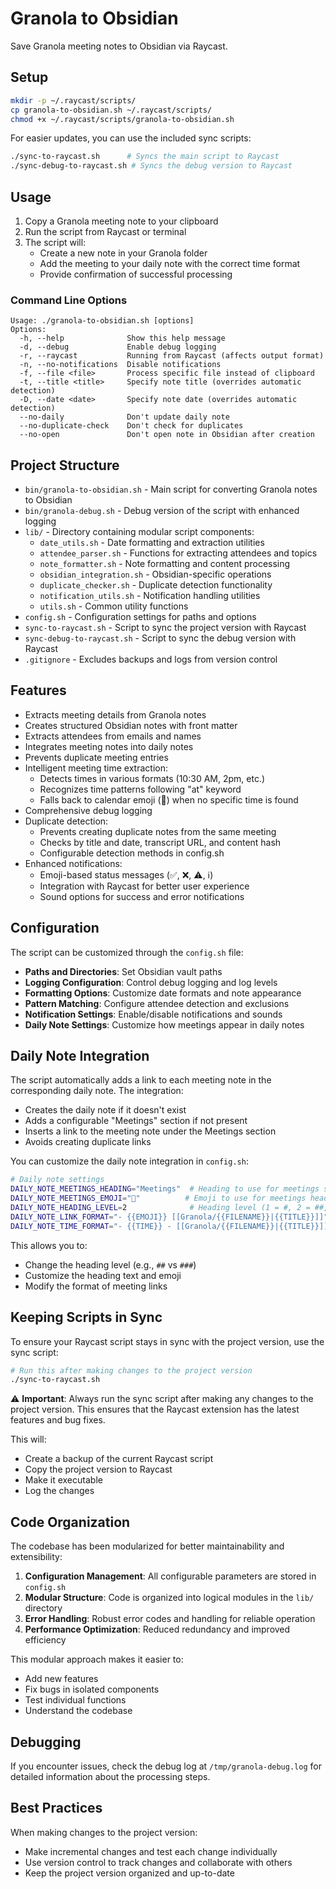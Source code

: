 # Granola to Obsidian

Save Granola meeting notes to Obsidian via Raycast.

## Setup

```bash
mkdir -p ~/.raycast/scripts/
cp granola-to-obsidian.sh ~/.raycast/scripts/
chmod +x ~/.raycast/scripts/granola-to-obsidian.sh
```

For easier updates, you can use the included sync scripts:
```bash
./sync-to-raycast.sh      # Syncs the main script to Raycast
./sync-debug-to-raycast.sh # Syncs the debug version to Raycast
```

## Usage

1. Copy a Granola meeting note to your clipboard
2. Run the script from Raycast or terminal
3. The script will:
   - Create a new note in your Granola folder
   - Add the meeting to your daily note with the correct time format
   - Provide confirmation of successful processing

### Command Line Options

```
Usage: ./granola-to-obsidian.sh [options]
Options:
  -h, --help              Show this help message
  -d, --debug             Enable debug logging
  -r, --raycast           Running from Raycast (affects output format)
  -n, --no-notifications  Disable notifications
  -f, --file <file>       Process specific file instead of clipboard
  -t, --title <title>     Specify note title (overrides automatic detection)
  -D, --date <date>       Specify note date (overrides automatic detection)
  --no-daily              Don't update daily note
  --no-duplicate-check    Don't check for duplicates
  --no-open               Don't open note in Obsidian after creation
```

## Project Structure

- `bin/granola-to-obsidian.sh` - Main script for converting Granola notes to Obsidian
- `bin/granola-debug.sh` - Debug version of the script with enhanced logging
- `lib/` - Directory containing modular script components:
  - `date_utils.sh` - Date formatting and extraction utilities
  - `attendee_parser.sh` - Functions for extracting attendees and topics
  - `note_formatter.sh` - Note formatting and content processing
  - `obsidian_integration.sh` - Obsidian-specific operations
  - `duplicate_checker.sh` - Duplicate detection functionality
  - `notification_utils.sh` - Notification handling utilities
  - `utils.sh` - Common utility functions
- `config.sh` - Configuration settings for paths and options
- `sync-to-raycast.sh` - Script to sync the project version with Raycast
- `sync-debug-to-raycast.sh` - Script to sync the debug version with Raycast
- `.gitignore` - Excludes backups and logs from version control

## Features

- Extracts meeting details from Granola notes
- Creates structured Obsidian notes with front matter
- Extracts attendees from emails and names
- Integrates meeting notes into daily notes
- Prevents duplicate meeting entries
- Intelligent meeting time extraction:
  - Detects times in various formats (10:30 AM, 2pm, etc.)
  - Recognizes time patterns following "at" keyword
  - Falls back to calendar emoji (📅) when no specific time is found
- Comprehensive debug logging
- Duplicate detection:
  - Prevents creating duplicate notes from the same meeting
  - Checks by title and date, transcript URL, and content hash
  - Configurable detection methods in config.sh
- Enhanced notifications:
  - Emoji-based status messages (✅, ❌, ⚠️, ℹ️)
  - Integration with Raycast for better user experience
  - Sound options for success and error notifications

## Configuration

The script can be customized through the `config.sh` file:

- **Paths and Directories**: Set Obsidian vault paths
- **Logging Configuration**: Control debug logging and log levels
- **Formatting Options**: Customize date formats and note appearance
- **Pattern Matching**: Configure attendee detection and exclusions
- **Notification Settings**: Enable/disable notifications and sounds
- **Daily Note Settings**: Customize how meetings appear in daily notes

## Daily Note Integration

The script automatically adds a link to each meeting note in the corresponding daily note. The integration:

- Creates the daily note if it doesn't exist
- Adds a configurable "Meetings" section if not present
- Inserts a link to the meeting note under the Meetings section
- Avoids creating duplicate links

You can customize the daily note integration in `config.sh`:

```bash
# Daily note settings
DAILY_NOTE_MEETINGS_HEADING="Meetings"  # Heading to use for meetings section
DAILY_NOTE_MEETINGS_EMOJI="📅"          # Emoji to use for meetings heading
DAILY_NOTE_HEADING_LEVEL=2              # Heading level (1 = #, 2 = ##, 3 = ###)
DAILY_NOTE_LINK_FORMAT="- {{EMOJI}} [[Granola/{{FILENAME}}|{{TITLE}}]]"  # Format for meeting links
DAILY_NOTE_TIME_FORMAT="- {{TIME}} - [[Granola/{{FILENAME}}|{{TITLE}}]]"  # Format when time is available
```

This allows you to:
- Change the heading level (e.g., `##` vs `###`)
- Customize the heading text and emoji
- Modify the format of meeting links

## Keeping Scripts in Sync

To ensure your Raycast script stays in sync with the project version, use the sync script:

```bash
# Run this after making changes to the project version
./sync-to-raycast.sh
```

⚠️ **Important**: Always run the sync script after making any changes to the project version. This ensures that the Raycast extension has the latest features and bug fixes.

This will:
- Create a backup of the current Raycast script
- Copy the project version to Raycast
- Make it executable
- Log the changes

## Code Organization

The codebase has been modularized for better maintainability and extensibility:

1. **Configuration Management**: All configurable parameters are stored in `config.sh`
2. **Modular Structure**: Code is organized into logical modules in the `lib/` directory
3. **Error Handling**: Robust error codes and handling for reliable operation
4. **Performance Optimization**: Reduced redundancy and improved efficiency

This modular approach makes it easier to:
- Add new features
- Fix bugs in isolated components
- Test individual functions
- Understand the codebase

## Debugging

If you encounter issues, check the debug log at `/tmp/granola-debug.log` for detailed information about the processing steps.

## Best Practices

When making changes to the project version:
- Make incremental changes and test each change individually
- Use version control to track changes and collaborate with others
- Keep the project version organized and up-to-date
